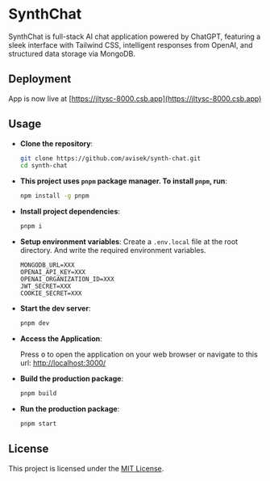 # SynthChat

SynthChat is full-stack AI chat application powered by ChatGPT, featuring a sleek interface with Tailwind CSS, intelligent responses from OpenAI, and structured data storage via MongoDB.

## Deployment
App is now live at [https://jltysc-8000.csb.app](https://jltysc-8000.csb.app)

## Usage

- **Clone the repository**:
  
  ```bash
  git clone https://github.com/avisek/synth-chat.git
  cd synth-chat
  ```

- **This project uses `pnpm` package manager. To install `pnpm`, run**:
  
  ```bash
  npm install -g pnpm
  ```

- **Install project dependencies**:
  
  ```bash
  pnpm i
  ```

- **Setup environment variables**: Create a `.env.local` file at the root directory. And write the required environment variables.
  
  ```env
  MONGODB_URL=XXX
  OPENAI_API_KEY=XXX
  OPENAI_ORGANIZATION_ID=XXX
  JWT_SECRET=XXX
  COOKIE_SECRET=XXX
  ```

- **Start the dev server**:
  
  ```bash
  pnpm dev
  ```

- **Access the Application**:
  
  Press <kbd>o</kbd> to open the application on your web browser or navigate to this url: [http://localhost:3000/](http://localhost:3000/)

- **Build the production package**:
  
  ```bash
  pnpm build
  ```

- **Run the production package**:
  
  ```bash
  pnpm start
  ```

## License

This project is licensed under the [MIT License](LICENSE).
